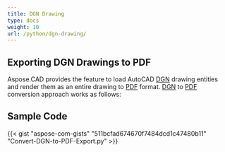 ```yaml
---
title: DGN Drawing
type: docs
weight: 10
url: /python/dgn-drawing/
---
```


## **Exporting DGN Drawings to PDF**

Aspose.CAD provides the feature to load AutoCAD [DGN](https://docs.fileformat.com/cad/dgn/) drawing entities and render them as an entire drawing to [PDF](https://docs.fileformat.com/pdf/) format. [DGN](https://docs.fileformat.com/cad/dgn/) to [PDF](https://docs.fileformat.com/pdf/) conversion approach works as follows:

## Sample Code

{{< gist "aspose-com-gists" "511bcfad674670f7484dcd1c47480b11" "Convert-DGN-to-PDF-Export.py" >}}
